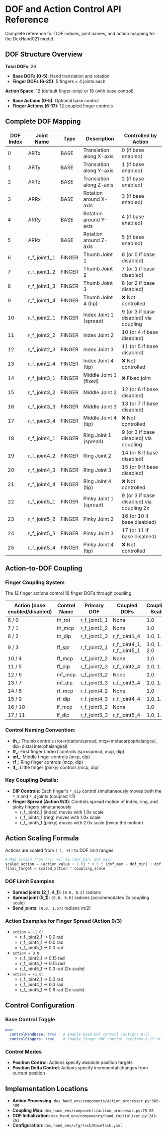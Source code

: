 # DOF and Action Control API Reference

Complete reference for DOF indices, joint names, and action mapping for the DexHand021 model.

## DOF Structure Overview

**Total DOFs**: 26
- **Base DOFs (0-5)**: Hand translation and rotation
- **Finger DOFs (6-25)**: 5 fingers × 4 joints each

**Action Space**: 12 (default finger-only) or 18 (with base control)
- **Base Actions (0-5)**: Optional base control
- **Finger Actions (6-17)**: 12 coupled finger controls

## Complete DOF Mapping

| DOF Index | Joint Name      | Type   | Description                    | Controlled by Action |
|-----------|-----------------|--------|--------------------------------|---------------------|
| 0         | ARTx            | BASE   | Translation along X-axis       | 0 (if base enabled) |
| 1         | ARTy            | BASE   | Translation along Y-axis       | 1 (if base enabled) |
| 2         | ARTz            | BASE   | Translation along Z-axis       | 2 (if base enabled) |
| 3         | ARRx            | BASE   | Rotation around X-axis         | 3 (if base enabled) |
| 4         | ARRy            | BASE   | Rotation around Y-axis         | 4 (if base enabled) |
| 5         | ARRz            | BASE   | Rotation around Z-axis         | 5 (if base enabled) |
| 6         | r_f_joint1_1    | FINGER | Thumb Joint 1                  | 6 (or 0 if base disabled) |
| 7         | r_f_joint1_2    | FINGER | Thumb Joint 2                  | 7 (or 1 if base disabled) |
| 8         | r_f_joint1_3    | FINGER | Thumb Joint 3                  | 8 (or 2 if base disabled) |
| 9         | r_f_joint1_4    | FINGER | Thumb Joint 4 (tip)            | ❌ Not controlled |
| 10        | r_f_joint2_1    | FINGER | Index Joint 1 (spread)         | 9 (or 3 if base disabled) via coupling |
| 11        | r_f_joint2_2    | FINGER | Index Joint 2                  | 10 (or 4 if base disabled) |
| 12        | r_f_joint2_3    | FINGER | Index Joint 3                  | 11 (or 5 if base disabled) |
| 13        | r_f_joint2_4    | FINGER | Index Joint 4 (tip)            | ❌ Not controlled |
| 14        | r_f_joint3_1    | FINGER | Middle Joint 1 (fixed)         | ❌ Fixed joint |
| 15        | r_f_joint3_2    | FINGER | Middle Joint 2                 | 12 (or 6 if base disabled) |
| 16        | r_f_joint3_3    | FINGER | Middle Joint 3                 | 13 (or 7 if base disabled) |
| 17        | r_f_joint3_4    | FINGER | Middle Joint 4 (tip)           | ❌ Not controlled |
| 18        | r_f_joint4_1    | FINGER | Ring Joint 1 (spread)          | 9 (or 3 if base disabled) via coupling |
| 19        | r_f_joint4_2    | FINGER | Ring Joint 2                   | 14 (or 8 if base disabled) |
| 20        | r_f_joint4_3    | FINGER | Ring Joint 3                   | 15 (or 9 if base disabled) |
| 21        | r_f_joint4_4    | FINGER | Ring Joint 4 (tip)             | ❌ Not controlled |
| 22        | r_f_joint5_1    | FINGER | Pinky Joint 1 (spread)         | 9 (or 3 if base disabled) via coupling 2x |
| 23        | r_f_joint5_2    | FINGER | Pinky Joint 2                  | 16 (or 10 if base disabled) |
| 24        | r_f_joint5_3    | FINGER | Pinky Joint 3                  | 17 (or 11 if base disabled) |
| 25        | r_f_joint5_4    | FINGER | Pinky Joint 4 (tip)            | ❌ Not controlled |

## Action-to-DOF Coupling

### Finger Coupling System
The 12 finger actions control 19 finger DOFs through coupling:

| Action (base enabled/disabled) | Control Name | Primary DOF | Coupled DOFs | Coupling Scale |
|-------------------------------|--------------|-------------|--------------|----------------|
| 6 / 0  | th_rot | r_f_joint1_1 | None | 1.0 |
| 7 / 1  | th_mcp | r_f_joint1_2 | None | 1.0 |
| 8 / 2  | th_dip | r_f_joint1_3 | r_f_joint1_4 | 1.0, 1.0 |
| 9 / 3  | ff_spr | r_f_joint2_1 | r_f_joint4_1, r_f_joint5_1 | 1.0, 1.0, 2.0 |
| 10 / 4 | ff_mcp | r_f_joint2_2 | None | 1.0 |
| 11 / 5 | ff_dip | r_f_joint2_3 | r_f_joint2_4 | 1.0, 1.0 |
| 12 / 6 | mf_mcp | r_f_joint3_2 | None | 1.0 |
| 13 / 7 | mf_dip | r_f_joint3_3 | r_f_joint3_4 | 1.0, 1.0 |
| 14 / 8 | rf_mcp | r_f_joint4_2 | None | 1.0 |
| 15 / 9 | rf_dip | r_f_joint4_3 | r_f_joint4_4 | 1.0, 1.0 |
| 16 / 10 | lf_mcp | r_f_joint5_2 | None | 1.0 |
| 17 / 11 | lf_dip | r_f_joint5_3 | r_f_joint5_4 | 1.0, 1.0 |

### Control Naming Convention:
- **th_**: Thumb controls (rot=rotation/spread, mcp=metacarpophalangeal, dip=distal interphalangeal)
- **ff_**: First finger (index) controls (spr=spread, mcp, dip)
- **mf_**: Middle finger controls (mcp, dip)
- **rf_**: Ring finger controls (mcp, dip)
- **lf_**: Little finger (pinky) controls (mcp, dip)

### Key Coupling Details:
- **DIP Controls**: Each finger's `*_dip` control simultaneously moves both the `*_3` and `*_4` joints (coupled 1:1)
- **Finger Spread (Action 9/3)**: Controls spread motion of index, ring, and pinky fingers simultaneously
  - r_f_joint2_1 (index) moves with 1.0x scale
  - r_f_joint4_1 (ring) moves with 1.0x scale  
  - r_f_joint5_1 (pinky) moves with 2.0x scale (twice the motion)

## Action Scaling Formula

Actions are scaled from `[-1, +1]` to DOF limit ranges:

```python
# Map action from [-1, +1] to [dof_min, dof_max]
scaled_action = (action_value + 1.0) * 0.5 * (dof_max - dof_min) + dof_min
final_target = scaled_action * coupling_scale
```

### DOF Limit Examples
- **Spread joints (2_1, 4_1)**: `[0.0, 0.3]` radians
- **Spread joint (5_1)**: `[0.0, 0.6]` radians (accommodates 2x coupling scale)
- **Bend joints**: `[0.0, 1.57]` radians (π/2)

### Action Examples for Finger Spread (Action 9/3)
- `action = -1.0`:
  - r_f_joint2_1 → 0.0 rad
  - r_f_joint4_1 → 0.0 rad
  - r_f_joint5_1 → 0.0 rad
- `action = 0.0`:
  - r_f_joint2_1 → 0.15 rad
  - r_f_joint4_1 → 0.15 rad
  - r_f_joint5_1 → 0.3 rad (2x scale)
- `action = +1.0`:
  - r_f_joint2_1 → 0.3 rad
  - r_f_joint4_1 → 0.3 rad
  - r_f_joint5_1 → 0.6 rad (2x scale)

## Control Configuration

### Base Control Toggle
```yaml
env:
  controlHandBase: true   # Enable base DOF control (actions 0-5)
  controlFingers: true    # Enable finger DOF control (actions 6-17 or 0-11)
```

### Control Modes
- **Position Control**: Actions specify absolute position targets
- **Position Delta Control**: Actions specify incremental changes from current position

## Implementation Locations

- **Action Processing**: `dex_hand_env/components/action_processor.py:380-400`
- **Coupling Map**: `dex_hand_env/components/action_processor.py:75-88`
- **DOF Initialization**: `dex_hand_env/components/hand_initializer.py:243-261`
- **Configuration**: `dex_hand_env/cfg/task/BaseTask.yaml`